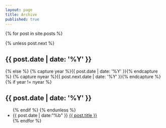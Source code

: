 ```yaml
---
layout: page
title: Archive
published: true
---
```


{% for post in site.posts %}

{% unless post.next %}
<h2>{{ post.date | date: '%Y' }}</h2>

{% else %}
{% capture year %}{{ post.date | date: '%Y' }}{% endcapture %}
{% capture nyear %}{{ post.next.date | date: '%Y' }}{% endcapture %}
{% if year != nyear %}
<h2>{{ post.date | date: '%Y' }}</h2>
<ul>
{% endif %}
{% endunless %}

<li>{{ post.date | date:"%b" }} <a href="{{ post.url }}">{{ post.title }}</a></li>
{% endfor %}
</ul>